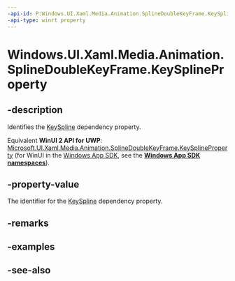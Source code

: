 ```yaml
---
-api-id: P:Windows.UI.Xaml.Media.Animation.SplineDoubleKeyFrame.KeySplineProperty
-api-type: winrt property
---
```


<!-- Property syntax
public Windows.UI.Xaml.DependencyProperty KeySplineProperty { get; }
-->

# Windows.UI.Xaml.Media.Animation.SplineDoubleKeyFrame.KeySplineProperty

## -description
Identifies the [KeySpline](splinedoublekeyframe_keyspline.md) dependency property.

Equivalent **WinUI 2 API for UWP**: [Microsoft.UI.Xaml.Media.Animation.SplineDoubleKeyFrame.KeySplineProperty](/windows/winui/api/microsoft.ui.xaml.media.animation.splinedoublekeyframe.keysplineproperty) (for WinUI in the [Windows App SDK](/windows/apps/windows-app-sdk/), see the **[Windows App SDK namespaces](/windows/windows-app-sdk/api/winrt/)**).

## -property-value
The identifier for the [KeySpline](splinedoublekeyframe_keyspline.md) dependency property.

## -remarks

## -examples

## -see-also
